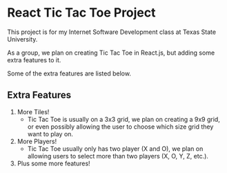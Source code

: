 # React Tic Tac Toe Project

This project is for my Internet Software Development class at Texas State University.

As a group, we plan on creating Tic Tac Toe in React.js, but adding some extra features to it.

Some of the extra features are listed below.

## Extra Features
1. More Tiles!
    * Tic Tac Toe is usually on a 3x3 grid, we plan on creating a 9x9 grid, or even possibly allowing the user to choose which size grid they want to play on.
2. More Players!
    * Tic Tac Toe usually only has two player (X and O), we plan on allowing users to select more than two players (X, O, Y, Z, etc.).
3. Plus some more features!

